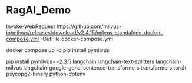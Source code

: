 # RagAI_Demo

Invoke-WebRequest https://github.com/milvus-io/milvus/releases/download/v2.4.15/milvus-standalone-docker-compose.yml -OutFile docker-compose.yml

docker compose up -d
pip install pymilvus

pip install pymilvus==2.3.5 langchain langchain-text-splitters langchain-milvus langchain-google-genai sentence-transformers transformers torch psycopg2-binary python-dotenv
